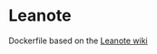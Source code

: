 Leanote
=======

Dockerfile based on the [Leanote wiki](https://github.com/leanote/leanote/wiki/Run-leanote-by-docker)

